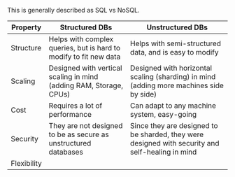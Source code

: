 This is generally described as SQL vs NoSQL.

| Property    | Structured DBs                                                     | Unstructured DBs                                                                                 |
| ----------- | ------------------------------------------------------------------ | ------------------------------------------------------------------------------------------------ |
| Structure   | Helps with complex queries, but is hard to modify to fit new data  | Helps with semi-structured data, and is easy to modify                                           |
| Scaling     | Designed with vertical scaling in mind (adding RAM, Storage, CPUs) | Designed with horizontal scaling (sharding) in mind (adding more machines side by side)          |
| Cost        | Requires a lot of performance                                      | Can adapt to any machine system, easy-going                                                      |
| Security    | They are not designed to be as secure as unstructured databases    | Since they are designed to be sharded, they were designed with security and self-healing in mind |
| Flexibility |                                                                    |                                                                                                  |